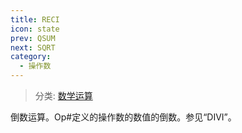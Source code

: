 ```yaml
---
title: RECI
icon: state
prev: QSUM
next: SQRT
category:
  - 操作数
---
```


> 分类: [数学运算](/hb/operands/136/899/  "Zemax 操作数 数学运算")

倒数运算。Op#定义的操作数的数值的倒数。参见“DIVI”。
